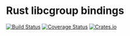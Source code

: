 # Rust libcgroup bindings

[![Build Status](https://travis-ci.org/jimmidyson/rcm.svg?branch=master)](https://travis-ci.org/jimmidyson/rcm)
[![Coverage Status](https://coveralls.io/repos/github/jimmidyson/rcm/badge.svg?branch=master)](https://coveralls.io/github/jimmidyson/rcm?branch=master)
[![Crates.io](https://img.shields.io/crates/l/libcgroup.svg?maxAge=2592000)](https://github.com/jimmidyson/rcm/blob/master/LICENSE-APACHE)

